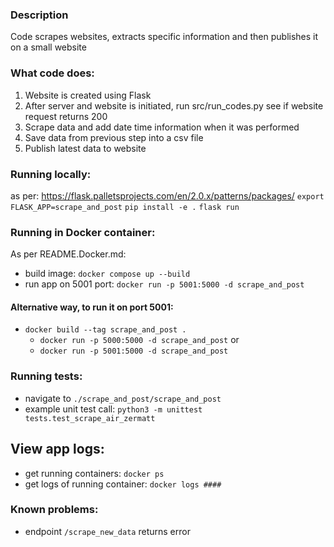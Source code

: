 ### Description
Code scrapes websites, extracts specific information and then publishes it on a small website

### What code does:
1. Website is created using Flask
2. After server and website is initiated, run src/run_codes.py see if website request returns 200
3. Scrape data and add date time information when it was performed
4. Save data from previous step into a csv file
5. Publish latest data to website

### Running locally:
as per: https://flask.palletsprojects.com/en/2.0.x/patterns/packages/
`export FLASK_APP=scrape_and_post`
`pip install -e .`
`flask run`

### Running in Docker container:
As per README.Docker.md: 
- build image: `docker compose up --build`
- run app on 5001 port: `docker run -p 5001:5000 -d scrape_and_post`

#### Alternative way, to run it on port 5001:
- `docker build --tag scrape_and_post .`
    - `docker run -p 5000:5000 -d scrape_and_post` or 
    - `docker run -p 5001:5000 -d scrape_and_post`

### Running tests:
- navigate to `./scrape_and_post/scrape_and_post`
- example unit test call: `python3 -m unittest tests.test_scrape_air_zermatt`

## View app logs:
- get running containers: `docker ps`
- get logs of running container: `docker logs ####`

### Known problems:
- endpoint `/scrape_new_data` returns error